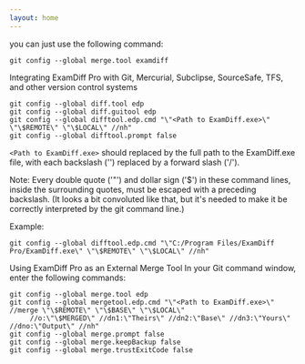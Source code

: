 ```yaml
---
layout: home
---
```


you can just use the following command:

```
git config --global merge.tool examdiff
```

Integrating ExamDiff Pro with Git, Mercurial, Subclipse, SourceSafe, TFS, and other version control systems

```
git config --global diff.tool edp
git config --global diff.guitool edp
git config --global difftool.edp.cmd "\"<Path to ExamDiff.exe>\" \"\$REMOTE\" \"\$LOCAL\" //nh"
git config --global difftool.prompt false
```

`<Path to ExamDiff.exe>` should replaced by the full path to the ExamDiff.exe file, with each backslash ('\') replaced by a forward slash ('/').

Note: Every double quote ('"') and dollar sign ('$') in these command lines, inside the surrounding quotes, must be escaped with a preceding backslash. (It looks a bit convoluted like that, but it's needed to make it be correctly interpreted by the git command line.)

Example:

```
git config --global difftool.edp.cmd "\"C:/Program Files/ExamDiff Pro/ExamDiff.exe\" \"\$REMOTE\" \"\$LOCAL\" //nh"
```

Using ExamDiff Pro as an External Merge Tool
In your Git command window, enter the following commands:

```
git config --global merge.tool edp
git config --global mergetool.edp.cmd "\"<Path to ExamDiff.exe>\" //merge \"\$REMOTE\" \"\$BASE\" \"\$LOCAL\"
     //o:\"\$MERGED\" //dn1:\"Theirs\" //dn2:\"Base\" //dn3:\"Yours\" //dno:\"Output\" //nh"
git config --global merge.prompt false
git config --global merge.keepBackup false
git config --global merge.trustExitCode false
```

